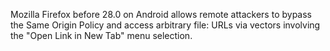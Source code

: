 Mozilla Firefox before 28.0 on Android allows remote attackers to bypass the Same Origin Policy and access arbitrary file: URLs via vectors involving the "Open Link in New Tab" menu selection.